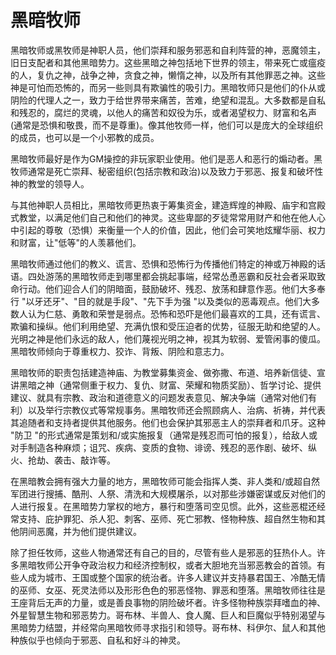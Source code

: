 # 黑暗牧师

黑暗牧师或黑牧师是神职人员，他们崇拜和服务邪恶和自利阵营的神，恶魔领主，旧日支配者和其他黑暗势力。这些黑暗之神包括地下世界的领主，带来死亡或瘟疫的人，复仇之神，战争之神，贪食之神，懒惰之神，以及所有其他罪恶之神。这些神是可怕而恐怖的，而另一些则具有欺骗性的吸引力。黑暗牧师只是他们的仆从或阴险的代理人之一，致力于给世界带来痛苦，苦难，绝望和混乱。大多数都是自私和残忍的，腐烂的灵魂，以他人的痛苦和奴役为乐，或者渴望权力、财富和名声(通常是恐惧和敬畏，而不是尊重)。像其他牧师一样，他们可以是庞大的全球组织的成员，也可以是一个小邪教的成员。

黑暗牧师最好是作为GM操控的非玩家职业使用。他们是恶人和恶行的煽动者。黑牧师通常是死亡崇拜、秘密组织(包括宗教和政治)以及致力于邪恶、报复和破坏性神的教堂的领导人。

与其他神职人员相比，黑暗牧师更热衷于筹集资金，建造辉煌的神殿、庙宇和宫殿式教堂，以满足他们自己和他们的神灵。这些卑鄙的歹徒常常用财产和他在他人心中引起的尊敬（恐惧）来衡量一个人的价值，因此，他们会可笑地炫耀华丽、权力和财富，让"低等"的人羡慕他们。

黑暗牧师通过他们的教义、谎言、恐惧和恐怖行为传播他们特定的神或万神殿的话语。四处游荡的黑暗牧师走到哪里都会挑起事端，经常怂恿恶霸和反社会者采取致命行动。他们迎合人们的阴暗面，鼓励破坏、残忍、放荡和肆意作恶。他们大多奉行 "以牙还牙"、"目的就是手段"、"先下手为强 "以及类似的恶毒观点。他们大多数人认为仁慈、勇敢和荣誉是弱点。恐怖和恐吓是他们最喜欢的工具，还有谎言、欺骗和操纵。他们利用绝望、充满仇恨和受压迫者的优势，征服无助和绝望的人。光明之神是他们永远的敌人，他们蔑视光明之神，视其为软弱、爱管闲事的傻瓜。黑暗牧师倾向于尊重权力、狡诈、背叛、阴险和意志力。

黑暗牧师的职责包括建造神庙、为教堂募集资金、做弥撒、布道、培养新信徒、宣讲黑暗之神（通常侧重于权力、复仇、财富、荣耀和物质奖励）、哲学讨论、提供建议、就具有宗教、政治和道德意义的问题发表意见、解决争端（通常对他们有利）以及举行宗教仪式等常规事务。黑暗牧师还会照顾病人、治病、祈祷，并代表其追随者和支持者提供其他服务。他们也会保护其邪恶主人的崇拜者和爪牙。这种 "防卫 "的形式通常是策划和/或实施报复（通常是残忍而可怕的报复），给敌人或对手制造各种麻烦；诅咒、疾病、变质的食物、诽谤、残忍的恶作剧、破坏、纵火、抢劫、袭击、敲诈等。

在黑暗教会拥有强大力量的地方，黑暗牧师可能会指挥人类、非人类和/或超自然军团进行搜捕、酷刑、人祭、清洗和大规模屠杀，以对那些涉嫌密谋或反对他们的人进行报复。在黑暗势力掌权的地方，暴行和堕落司空见惯。此外，这些恶棍还经常支持、庇护罪犯、杀人犯、刺客、巫师、死亡邪教、怪物种族、超自然生物和其他阴间恶魔，并为他们提供建议。

除了担任牧师，这些人物通常还有自己的目的，尽管有些人是邪恶的狂热仆人。许多黑暗牧师公开争夺政治权力和经济控制权，或者大胆地充当邪恶教会的首领。有些人成为城市、王国或整个国家的统治者。许多人建议并支持暴君国王、冷酷无情的巫师、女巫、死灵法师以及形形色色的邪恶怪物、罪恶和堕落。黑暗牧师往往是王座背后无声的力量，或是善良事物的阴险破坏者。许多怪物种族崇拜嗜血的神、外星智慧生物和邪恶势力。哥布林、半兽人、食人魔、巨人和巨魔似乎特别渴望与黑暗势力结盟，并经常向黑暗牧师寻求指引和领导。哥布林、科伊尔、鼠人和其他种族似乎也倾向于邪恶、自私和好斗的神灵。